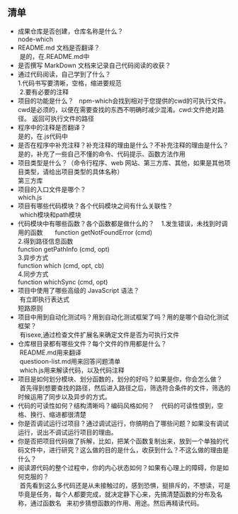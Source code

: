 ## 清单

- 成果仓库是否创建，仓库名称是什么？  
  node-which  
- README.md 文档是否翻译？  
  是的，在.README.md中  
- 是否撰写 MarkDown 文档来记录自己代码阅读的收获？  
- 通过代码阅读，自己学到了什么？  
  1.代码书写要清晰，空格，缩进要规范  
  2.要有必要的注释   
- 项目的功能是什么？    
  npm-which会找到相对于您提供的cwd的可执行文件。cwd是必须的，以便在需要查找的东西不明确时减少混淆。cwd:文件绝对路径。
  返回可执行文件的路径    
- 程序中的注释是否翻译？  
  是的，在.js代码中  
- 是否在程序中补充注释？补充注释的理由是什么？不补充注释的理由是什么？  
  是的，补充了一些自己不懂的命令、代码提示、函数方法作用  
- 项目类型是什么？（命令行程序、web 网站、第三方库、其他，如果是其他项目类型，请给出项目类型的具体名称）  
  第三方库  
- 项目的入口文件是哪个？  
  which.js   
- 项目有哪些代码模块？各个代码模块之间有什么关联性？  
  which模块和path模块    
- 代码模块中有哪些函数？各个函数都是做什么的？    
  1.发生错误，未找到时调用的函数       
    function getNotFoundError (cmd)  
  2.得到路径信息函数      
    function getPathInfo (cmd, opt)   
  3.异步方式    
    function which (cmd, opt, cb)  
  4.同步方式    
    function whichSync (cmd, opt)   
- 项目中使用了哪些高级的 JavaScript 语法？   
  有立即执行表达式   
  短路原则   
- 项目中用到自动化测试吗？用到自动化测试框架了吗？用的是哪个自动化测试框架？    
  有isexe,通过检查文件扩展名来确定文件是否为可执行文件   
- 仓库根目录都有哪些文件？每个文件的作用都是什么？   
  README.md用来翻译   
  questioon-list.md用来回答问题清单   
  which.js用来解读代码，以及代码注释      
- 项目是如何划分模块、划分函数的，划分的好吗？如果是你，你会怎么做？   
  首先得到想要查找的路径，然后进入路径之后，筛选符合条件的文件，筛选的时候运用了同步以及异步的方式。   
- 代码的可读性如何？结构清晰吗？编码风格如何？  
  代码的可读性恨到，空格、换行、缩进都很清楚   
- 你是否调试运行过项目？通过调试运行，你搞明白了哪些问题？如果没有调试运行，说出不调试运行项目的理由。  
- 你是否把项目代码做了拆解，比如，把某个函数复制出来，放到一个单独的代码文件中，进行研究？这么做的目的是什么，收获到什么？不这么做的理由是什么？  
- 阅读源代码的整个过程中，你的内心状态如何？如果有心理上的障碍，你是如何克服的？  
  首先看到这么多代码还是从未接触过的，感到恐惧，挺排斥的，不想读，可是毕竟是任务，每个人都要完成，就决定静下心来，先搞清楚函数的分布及名称，通过函数名   来初步猜想函数的作用、用途。然后再精读代码。   

